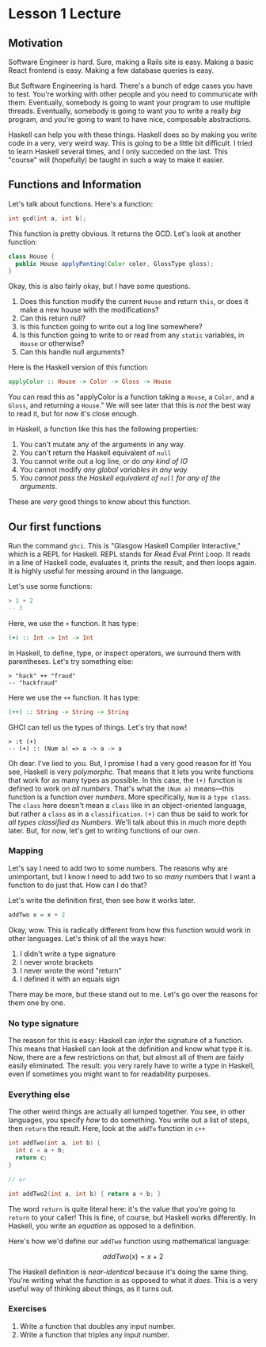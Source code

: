 # Lesson 1 Lecture

## Motivation

Software Engineer is hard.
Sure, making a Rails site is easy.
Making a basic React frontend is easy.
Making a few database queries is easy.

But Software Engineering is hard.
There's a bunch of edge cases you have to test.
You're working with other people and you need to communicate with them.
Eventually, somebody is going to want your program to use multiple threads.
Eventually, somebody is going to want you to write a really *big* program, and you're going to want to have nice, composable abstractions.

Haskell can help you with these things.
Haskell does so by making you write code in a very, very weird way.
This is going to be a little bit difficult.
I tried to learn Haskell several times, and I only succeded on the last.
This "course" will (hopefully) be taught in such a way to make it easier.

## Functions and Information

Let's talk about functions.
Here's a function:

```c++
int gcd(int a, int b);
```

This function is pretty obvious.
It returns the GCD.
Let's look at another function:

```java
class House {
  public House applyPanting(Color color, GlossType gloss);
}
```

Okay, this is also fairly okay, but I have some questions.

1. Does this function modify the current `House` and return `this`, or does it make a new house with the modifications?
2. Can this return null?
3. Is this function going to write out a log line somewhere?
4. Is this function going to write to or read from any `static` variables, in `House` or otherwise?
5. Can this handle null arguments?

Here is the Haskell version of this function:

```haskell
applyColor :: House -> Color -> Gloss -> House
```

You can read this as "applyColor is a function taking a `House`, a `Color`, and a `Gloss`, and returning a `House`."
We will see later that this is *not* the best way to read it, but for now it's close enough.

In Haskell, a function like this has the following properties:

1. You can't mutate any of the arguments in any way.
2. You can't return the Haskell equivalent of `null`
3. You cannot write out a log line, or do *any kind of IO*
4. You cannot modify *any global variables in any way*
5. You *cannot pass the Haskell equivalent of `null` for any of the arguments*.

These are *very* good things to know about this function.

## Our first functions

Run the command `ghci`.
This is "Glasgow Haskell Compiler Interactive," which is a REPL for Haskell.
REPL stands for *R*ead *E*val *P*rint *L*oop.
It reads in a line of Haskell code, evaluates it, prints the result, and then loops again.
It is highly useful for messing around in the language.

Let's use some functions:

```haskell
> 1 + 2
-- 3
```

Here, we use the `+` function.
It has type:

```haskell
(+) :: Int -> Int -> Int
```

In Haskell, to define, type, or inspect operators, we surround them with parentheses.
Let's try something else:

```ghci
> "hack" ++ "fraud"
-- "hackfraud"
```

Here we use the `++` function.
It has type:

```haskell
(++) :: String -> String -> String
```

GHCI can tell us the types of things.
Let's try that now!

```ghci
> :t (+)
-- (+) :: (Num a) => a -> a -> a
```

Oh dear.
I've lied to you.
But, I promise I had a very good reason for it!
You see, Haskell is very *polymorphc*.
That means that it lets you write functions that work for as many types as possible.
In this case, the `(+)` function is defined to work on *all numbers*.
That's what the `(Num a)` means&mdash;this function is a function over *numbers*.
More specifically, `Num` is a `type class`.
The `class` here doesn't mean a `class` like in an object-oriented language, but rather a `class` as in a `classification`.
`(+)` can thus be said to work for *all types classified as Numbers*.
We'll talk about this in *much* more depth later.
But, for now, let's get to writing functions of our own.

### Mapping

Let's say I need to add two to some numbers.
The reasons why are unimportant, but I know I need to add two to so *many* numbers that I want a function to do just that.
How can I do that?

Let's write the definition first, then see how it works later.

```haskell
addTwo x = x + 2
```

Okay, wow.
This is radically different from how this function would work in other languages.
Let's think of all the ways how:

1. I didn't write a type signature
2. I never wrote brackets
3. I never wrote the word "return"
4. I defined it with an equals sign

There may be more, but these stand out to me.
Let's go over the reasons for them one by one.

### No type signature

The reason for this is easy: Haskell can *infer* the signature of a function.
This means that Haskell can look at the definition and know what type it is.
Now, there are a few restrictions on that, but almost all of them are fairly easily eliminated.
The result: you very rarely have to write a type in Haskell, even if sometimes you might want to for readability purposes.

### Everything else

The other weird things are actually all lumped together.
You see, in other languages, you specify *how* to do something.
You write out a list of steps, then `return` the result.
Here, look at the `addTo` function in `c++`

```c++
int addTwo(int a, int b) {
  int c = a + b;
  return c;
}

// or

int addTwo2(int a, int b) { return a + b; }
```

The word `return` is quite literal here: it's the value that you're going to `return` to your caller!
This is fine, of course, but Haskell works differently.
In Haskell, you write an *equation* as opposed to a definition.

Here's how we'd define our `addTwo` function using mathematical language:

```math
addTwo(x) = x + 2
```

The Haskell definition is *near-identical* because it's doing the same thing.
You're writing what the function *is* as opposed to what it *does*.
This is a very useful way of thinking about things, as it turns out.


### Exercises

1. Write a function that doubles any input number.
2. Write a function that triples any input number.

